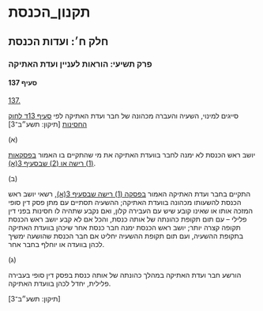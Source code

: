 # תקנון_הכנסת

## חלק ח׳: ועדות הכנסת

### פרק תשיעי: הוראות לעניין ועדת האתיקה

#### סעיף 137

[137.](https://he.wikisource.org/wiki/%D7%AA%D7%A7%D7%A0%D7%95%D7%9F_%D7%94%D7%9B%D7%A0%D7%A1%D7%AA#%D7%A1%D7%A2%D7%99%D7%A3_137)

סייגים למינוי, השעיה והעברה מכהונה של חבר ועדת האתיקה לפי [סעיף 13ד לחוק החסינות](https://he.wikisource.org/wiki/%D7%97%D7%95%D7%A7_%D7%97%D7%A1%D7%99%D7%A0%D7%95%D7%AA_%D7%97%D7%91%D7%A8%D7%99_%D7%94%D7%9B%D7%A0%D7%A1%D7%AA,_%D7%96%D7%9B%D7%95%D7%99%D7%95%D7%AA%D7%99%D7%94%D7%9D_%D7%95%D7%97%D7%95%D7%91%D7%95%D7%AA%D7%99%D7%94%D7%9D#%D7%A1%D7%A2%D7%99%D7%A3_13%D7%93 "חוק חסינות חברי הכנסת, זכויותיהם וחובותיהם") [תיקון: תשע״ב־3]

(א)

יושב ראש הכנסת לא ימנה לחבר בוועדת האתיקה את מי שהתקיים בו האמור [בפסקאות (1) רישה או (2) שבסעיף 3(א)](https://he.wikisource.org/wiki/%D7%AA%D7%A7%D7%A0%D7%95%D7%9F_%D7%94%D7%9B%D7%A0%D7%A1%D7%AA#%D7%A1%D7%A2%D7%99%D7%A3_3).

(ב)

התקיים בחבר ועדת האתיקה האמור [בפסקה (1) רישה שבסעיף 3(א)](https://he.wikisource.org/wiki/%D7%AA%D7%A7%D7%A0%D7%95%D7%9F_%D7%94%D7%9B%D7%A0%D7%A1%D7%AA#%D7%A1%D7%A2%D7%99%D7%A3_3), רשאי יושב ראש הכנסת להשעותו מכהונה בוועדת האתיקה; ההשעיה תסתיים עם מתן פסק דין סופי המזכה אותו או שאינו קובע שיש עם העבירה קלון, ואם נקבע שתהיה לו חסינות בפני דין פלילי – עם תום תקופת כהונתה של אותה כנסת, והכל אם לא קבע יושב ראש הכנסת תקופה קצרה יותר; יושב ראש הכנסת ימנה חבר כנסת אחר שיכהן בוועדת האתיקה בתקופת ההשעיה, ועם תום תקופת ההשעיה יחליט אם חבר הכנסת שהושעה ימשיך לכהן בוועדה או יוחלף בחבר אחר.

(ג)

הורשע חבר ועדת האתיקה במהלך כהונתה של אותה כנסת בפסק דין סופי בעבירה פלילית, יחדל לכהן בוועדת האתיקה.

[תיקון: תשע״ב־3]